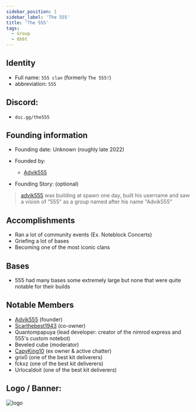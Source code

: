 ```yaml
---
sidebar_position: 1
sidebar_label: 'The 555'
title: 'The 555'
tags:
  - Group
  - 6b6t
---
```



## Identity
* Full name: `555 clan` (formerly `The 555!`)
* abbreviation: `555`

## Discord:
* `dsc.gg/the555`

## Founding information
* Founding date: Unknown (roughly late 2022)
* Founded by: 
  * [Advik555](../Players/Advik555.md)

* Founding Story: (optional)
> [advik555](../Players/Advik555.md) was building at spawn one day, built his username and saw a vision of "555" as a group named after his name "Advik555"

## Accomplishments
- Ran a lot of community events (Ex. Noteblock Concerts)
- Griefing a lot of bases
- Becoming one of the most iconic clans 

## Bases
- 555 had many bases some extremely large but none that were quite notable for their builds

## Notable Members
- [Advik555](../Players/Advik555.md) (founder)
- [Scarthebest1943](../Players/scar.md) (co-owner)
- Quantompapuya (lead developer: creator of the nimrod express and 555's custom notebot)
- Beveled cube (moderator)
- [CapyKing10](../Players/Less%20Relevant%20Players/capy.md) (ex owner & active chatter)
- grix0 (one of the best kit deliverers)
- fckxz (one of the best kit deliverers)
- Urlocaldoit (one of the best kit deliverers)

## Logo / Banner:
![logo](https://cdn.discordapp.com/icons/1128842072108044318/a4cc93e3d3c33d20554227b49bffcd47.png?size=4096)
